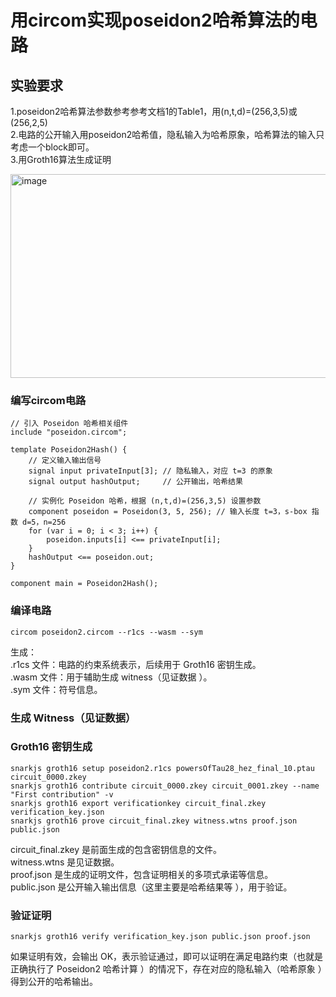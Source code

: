 # 用circom实现poseidon2哈希算法的电路

## 实验要求

1.poseidon2哈希算法参数参考参考文档1的Table1，用(n,t,d)=(256,3,5)或(256,2,5)  
2.电路的公开输入用poseidon2哈希值，隐私输入为哈希原象，哈希算法的输入只考虑一个block即可。  
3.用Groth16算法生成证明  
   
   <img width="953" height="326" alt="image" src="https://github.com/user-attachments/assets/1cae0b5e-7467-4bed-98cc-452705e95b7c" />

### 编写circom电路
```circom
// 引入 Poseidon 哈希相关组件
include "poseidon.circom"; 

template Poseidon2Hash() {
    // 定义输入输出信号
    signal input privateInput[3]; // 隐私输入，对应 t=3 的原象
    signal output hashOutput;     // 公开输出，哈希结果

    // 实例化 Poseidon 哈希，根据 (n,t,d)=(256,3,5) 设置参数
    component poseidon = Poseidon(3, 5, 256); // 输入长度 t=3，s-box 指数 d=5，n=256 
    for (var i = 0; i < 3; i++) {
        poseidon.inputs[i] <== privateInput[i];
    }
    hashOutput <== poseidon.out;
}

component main = Poseidon2Hash();
```
### 编译电路
```
circom poseidon2.circom --r1cs --wasm --sym
```
生成：  
.r1cs 文件：电路的约束系统表示，后续用于 Groth16 密钥生成。  
.wasm 文件：用于辅助生成 witness（见证数据 ）。  
.sym 文件：符号信息。  

###  生成 Witness（见证数据）

###  Groth16 密钥生成
```
snarkjs groth16 setup poseidon2.r1cs powersOfTau28_hez_final_10.ptau circuit_0000.zkey
snarkjs groth16 contribute circuit_0000.zkey circuit_0001.zkey --name "First contribution" -v
snarkjs groth16 export verificationkey circuit_final.zkey verification_key.json
snarkjs groth16 prove circuit_final.zkey witness.wtns proof.json public.json
```
circuit_final.zkey 是前面生成的包含密钥信息的文件。  
witness.wtns 是见证数据。  
proof.json 是生成的证明文件，包含证明相关的多项式承诺等信息。  
public.json 是公开输入输出信息（这里主要是哈希结果等 ），用于验证。  
### 验证证明
```
snarkjs groth16 verify verification_key.json public.json proof.json
```
如果证明有效，会输出 OK，表示验证通过，即可以证明在满足电路约束（也就是正确执行了 Poseidon2 哈希计算 ）的情况下，存在对应的隐私输入（哈希原象 ）得到公开的哈希输出。
